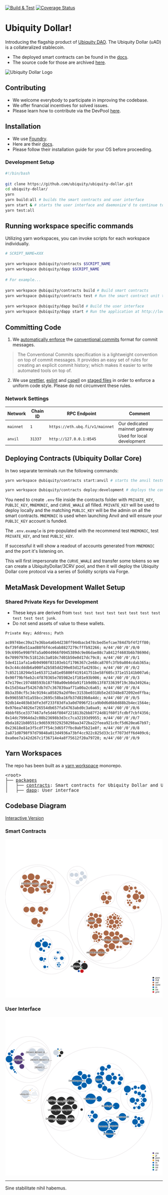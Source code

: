 [![Build & Test](https://github.com/ubiquity/ubiquity-dollar/actions/workflows/build-and-test.yml/badge.svg)](https://github.com/ubiquity/ubiquity-dollar/actions/workflows/build-and-test.yml)
[![Coverage Status](https://coveralls.io/repos/github/ubiquity/ubiquity-dollar/badge.svg?branch=development&service=github)](https://coveralls.io/github/ubiquity/ubiquity-dollar?branch=development)
# Ubiquity Dollar!
Introducing the flagship product of [Ubiquity DAO](https://ubq.fi/). The Ubiquity Dollar (uAD) is a collateralized stablecoin.
- The deployed smart contracts can be found in the [docs](https://dao.ubq.fi/smart-contracts).
- The source code for those are archived [here](https://github.com/ubiquity/uad-contracts).

![Ubiquity Dollar Logo](https://user-images.githubusercontent.com/4975670/153777249-527395c0-0c52-4731-8b0a-77b7885fafda.png)
## Contributing
- We welcome everybody to participate in improving the codebase.
- We offer financial incentives for solved issues.
- Please learn how to contribute via the DevPool [here](https://dao.ubq.fi/devpool).
## Installation
- We use [Foundry](https://github.com/foundry-rs/foundry).
- Here are their [docs](https://book.getfoundry.sh/).
- Please follow their installation guide for your OS before proceeding.

### Development Setup
```sh
#!/bin/bash

git clone https://github.com/ubiquity/ubiquity-dollar.git
cd ubiquity-dollar/
yarn
yarn build:all # builds the smart contracts and user interface
yarn start & # starts the user interface and daemonize'd to continue to run tests in the background
yarn test:all
```
## Running workspace specific commands
Utilizing yarn workspaces, you can invoke scripts for each workspace individually.
```sh
# SCRIPT_NAME=XXX

yarn workspace @ubiquity/contracts $SCRIPT_NAME
yarn workspace @ubiquity/dapp $SCRIPT_NAME

# For example...

yarn workspace @ubiquity/contracts build # Build smart contracts
yarn workspace @ubiquity/contracts test # Run the smart contract unit tests

yarn workspace @ubiquity/dapp build # Build the user interface
yarn workspace @ubiquity/dapp start # Run the application at http://localhost:3000

```
## Committing Code

1. We [automatically enforce](https://github.com/conventional-changelog/commitlint) the [conventional commits](https://www.conventionalcommits.org/en/v1.0.0/) format for commit messages.

> The Conventional Commits specification is a lightweight convention on top of commit messages. It provides an easy set of rules for creating an explicit commit history; which makes it easier to write automated tools on top of.

2. We use [prettier](https://github.com/prettier/prettier), [eslint](https://github.com/eslint/eslint) and [cspell](https://github.com/streetsidesoftware/cspell) on [staged files](https://github.com/okonet/lint-staged) in order to enforce a uniform code style. Please do not circumvent these rules.


### Network Settings
| Network | Chain ID | RPC Endpoint                  | Comment |
|---------|----------|-------------------------------|---------|
| `mainnet` | `1`        | `https://eth.ubq.fi/v1/mainnet` | Our dedicated mainnet gateway     |
| `anvil`   | `31337`    | `http://127.0.0.1:8545`         | Used for local development     |

## Deploying Contracts (Ubiquity Dollar Core)

In two separate terminals run the following commands:

```sh
yarn workspace @ubiquity/contracts start:anvil # starts the anvil testnet
```

```sh
yarn workspace @ubiquity/contracts deploy:development # deploys the contracts to the anvil testnet
```

You need to create `.env` file inside the contracts folder with `PRIVATE_KEY`, `PUBLIC_KEY`, `MNEMONIC`, and `CURVE_WHALE` all filled. `PRIVATE_KEY` will be used to deploy locally and the matching `PUBLIC_KEY` will be the admin on all the smart contracts. `MNEMONIC` is used when launching Anvil and will ensure your `PUBLIC_KEY` account is funded.

The `.env.example` is pre-populated with the recommend test `MNEMONIC`, test `PRIVATE_KEY`, and test `PUBLIC_KEY`.

If successful it will show a readout of accounts generated from `MNEMONIC` and the port it's listening on.

This will first impersonate the `CURVE_WHALE` and transfer some tokens so we can create a UbiquityDollar/3CRV pool, and then it will deploy the Ubiquity Dollar core protocol via a series of Solidity scripts via Forge.

## MetaMask Development Wallet Setup
### Shared Private Keys for Development

- These keys are derived from `test test test test test test test test test test test junk`.
- Do not send assets of value to these wallets.

```
Private Key; Address; Path
```

```
ac0974bec39a17e36ba4a6b4d238ff944bacb478cbed5efcae784d7bf4f2ff80; 0xf39fd6e51aad88f6f4ce6ab8827279cfffb92266; m/44'/60'/0'/0/0
59c6995e998f97a5a0044966f0945389dc9e86dae88c7a8412f4603b6b78690d; 0x70997970c51812dc3a010c7d01b50e0d17dc79c8; m/44'/60'/0'/0/1
5de4111afa1a4b94908f83103eb1f1706367c2e68ca870fc3fb9a804cdab365a; 0x3c44cdddb6a900fa2b585dd299e03d12fa4293bc; m/44'/60'/0'/0/2
7c852118294e51e653712a81e05800f419141751be58f605c371e15141b007a6; 0x90f79bf6eb2c4f870365e785982e1f101e93b906; m/44'/60'/0'/0/3
47e179ec197488593b187f80a00eb0da91f1b9d0b13f8733639f19c30a34926a; 0x15d34aaf54267db7d7c367839aaf71a00a2c6a65; m/44'/60'/0'/0/4
8b3a350cf5c34c9194ca85829a2df0ec3153be0318b5e2d3348e872092edffba; 0x9965507d1a55bcc2695c58ba16fb37d819b0a4dc; m/44'/60'/0'/0/5
92db14e403b83dfe3df233f83dfa3a0d7096f21ca9b0d6d6b8d88b2b4ec1564e; 0x976ea74026e726554db657fa54763abd0c3a0aa9; m/44'/60'/0'/0/6
4bbbf85ce3377467afe5d46f804f221813b2bb87f24d81f60f1fcdbf7cbf4356; 0x14dc79964da2c08b23698b3d3cc7ca32193d9955; m/44'/60'/0'/0/7
dbda1821b80551c9d65939329250298aa3472ba22feea921c0cf5d620ea67b97; 0x23618e81e3f5cdf7f54c3d65f7fbc0abf5b21e8f; m/44'/60'/0'/0/8
2a871d0798f97d79848a013d4936a73bf4cc922c825d33c1cf7073dff6d409c6; 0xa0ee7a142d267c1f36714e4a8f75612f20a79720; m/44'/60'/0'/0/9
```

## Yarn Workspaces

The repo has been built as a [yarn workspace](https://yarnpkg.com/features/workspaces) monorepo.

<pre>
&lt;root&gt;
├── <a href="https://github.com/ubiquity/ubiquity-dollar/tree/development/packages">packages</a>
│   ├── <a href="https://github.com/ubiquity/ubiquity-dollar/tree/development/packages/contracts">contracts</a>: Smart contracts for Ubiquity Dollar and UbiquiStick
│   ├── <a href="https://github.com/ubiquity/ubiquity-dollar/tree/development/packages/dapp">dapp</a>: User interface
</pre>

## Codebase Diagram

[Interactive Version](https://mango-dune-07a8b7110.1.azurestaticapps.net/?repo=ubiquity%2Fubiquity-dollar)

### Smart Contracts

![Visualization of the smart contracts codebase](./utils/diagram-contracts.svg)

### User Interface

![Visualization of the user interface codebase](./utils/diagram-ui.svg)

---

Sine stabilitate nihil habemus.
